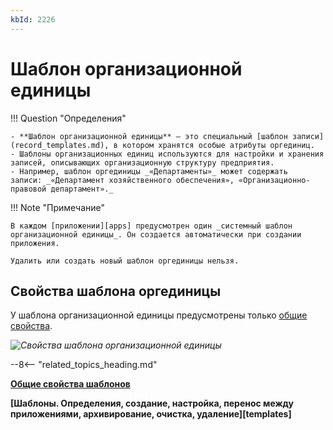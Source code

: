 ```yaml
---
kbId: 2226
---
```


# Шаблон организационной единицы

!!! Question "Определения"

    - **Шаблон организационной единицы** — это специальный [шаблон записи](record_templates.md), в котором хранятся особые атрибуты оргединиц.
    - Шаблоны организационных единиц используются для настройки и хранения записей, описывающих организационную структуру предприятия.
    - Например, шаблон оргединицы _«Департаменты»_ может содержать записи: _«Департамент хозяйственного обеспечения», «Организационно-правовой департамент»._

!!! Note "Примечание"

    В каждом [приложении][apps] предусмотрен один _системный шаблон организационной единицы_. Он создается автоматически при создании приложения.

    Удалить или создать новый шаблон оргединицы нельзя.

## Свойства шаблона оргединицы

У шаблона организационной единицы предусмотрены только [общие свойства](template_common_properties.md).

_![Свойства шаблона организационной единицы](organizational_unit_templates_properties.png)_

--8<-- "related_topics_heading.md"

**[Общие свойства шаблонов](template_common_properties.md)** 

**[Шаблоны. Определения, создание, настройка, перенос между приложениями, архивирование, очистка, удаление][templates]**